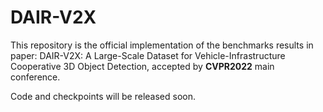 # DAIR-V2X

This repository is the official implementation of the benchmarks results in paper: DAIR-V2X: A Large-Scale Dataset for Vehicle-Infrastructure Cooperative 3D Object Detection, accepted by **CVPR2022** main conference.

Code and checkpoints will be released soon.

